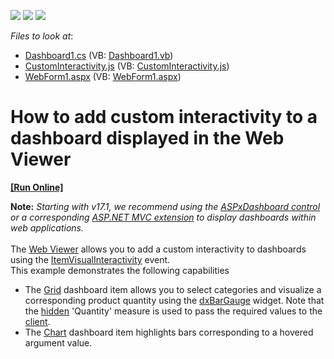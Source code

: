 <!-- default badges list -->
![](https://img.shields.io/endpoint?url=https://codecentral.devexpress.com/api/v1/VersionRange/128580065/15.1.3%2B)
[![](https://img.shields.io/badge/Open_in_DevExpress_Support_Center-FF7200?style=flat-square&logo=DevExpress&logoColor=white)](https://supportcenter.devexpress.com/ticket/details/T190426)
[![](https://img.shields.io/badge/📖_How_to_use_DevExpress_Examples-e9f6fc?style=flat-square)](https://docs.devexpress.com/GeneralInformation/403183)
<!-- default badges end -->
<!-- default file list -->
*Files to look at*:

* [Dashboard1.cs](./CS/Dashboard_CustomVisualInteractivity_Web/Dashboard1.cs) (VB: [Dashboard1.vb](./VB/Dashboard_CustomVisualInteractivity_Web/Dashboard1.vb))
* [CustomInteractivity.js](./CS/Dashboard_CustomVisualInteractivity_Web/Scripts/CustomInteractivity.js) (VB: [CustomInteractivity.js](./VB/Dashboard_CustomVisualInteractivity_Web/Scripts/CustomInteractivity.js))
* [WebForm1.aspx](./CS/Dashboard_CustomVisualInteractivity_Web/WebForm1.aspx) (VB: [WebForm1.aspx](./VB/Dashboard_CustomVisualInteractivity_Web/WebForm1.aspx))
<!-- default file list end -->
# How to add custom interactivity to a dashboard displayed in the Web Viewer
<!-- run online -->
**[[Run Online]](https://codecentral.devexpress.com/t190426/)**
<!-- run online end -->


<strong>Note:</strong> <em>Starting with v17.1, we recommend using the <a href="https://documentation.devexpress.com/Dashboard/CustomDocument16976.aspx">ASPxDashboard control</a> or a corresponding <a href="https://documentation.devexpress.com/Dashboard/CustomDocument16977.aspx">ASP.NET MVC extension</a> to display dashboards within web applications.</em><br><br>The <a href="http://documentation.devexpress.com/#Dashboard/CustomDocument15364">Web Viewer</a> allows you to add a custom interactivity to dashboards using the <a href="http://documentation.devexpress.com/#Dashboard/DevExpressDashboardWebScriptsASPxClientDashboardViewer_ItemVisualInteractivitytopic">ItemVisualInteractivity</a> event.<br>This example demonstrates the following capabilities

* The <a href="http://documentation.devexpress.com/#Dashboard/CustomDocument15150">Grid</a> dashboard item allows you to select categories and visualize a corresponding product quantity using the <a href="http://js.devexpress.com/Documentation/ApiReference/Data_Visualization_Widgets/dxBarGauge/">dxBarGauge</a> widget. Note that the <a href="http://documentation.devexpress.com/#Dashboard/CustomDocument15706">hidden</a> 'Quantity' measure is used to pass the required values to the <a href="http://documentation.devexpress.com/#Dashboard/CustomDocument17375">client</a>.
* The <a href="http://documentation.devexpress.com/#Dashboard/CustomDocument14719">Chart</a> dashboard item highlights bars corresponding to a hovered argument value.

<br/>


